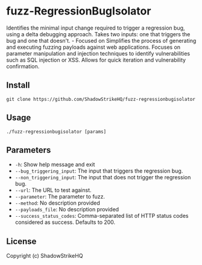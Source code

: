 # fuzz-RegressionBugIsolator
Identifies the minimal input change required to trigger a regression bug, using a delta debugging approach. Takes two inputs: one that triggers the bug and one that doesn't. - Focused on Simplifies the process of generating and executing fuzzing payloads against web applications. Focuses on parameter manipulation and injection techniques to identify vulnerabilities such as SQL injection or XSS. Allows for quick iteration and vulnerability confirmation.

## Install
`git clone https://github.com/ShadowStrikeHQ/fuzz-regressionbugisolator`

## Usage
`./fuzz-regressionbugisolator [params]`

## Parameters
- `-h`: Show help message and exit
- `--bug_triggering_input`: The input that triggers the regression bug.
- `--non_triggering_input`: The input that does not trigger the regression bug.
- `--url`: The URL to test against.
- `--parameter`: The parameter to fuzz.
- `--method`: No description provided
- `--payloads_file`: No description provided
- `--success_status_codes`: Comma-separated list of HTTP status codes considered as success. Defaults to 200.

## License
Copyright (c) ShadowStrikeHQ
